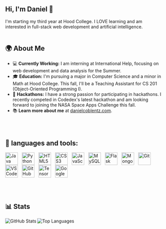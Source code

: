 ## Hi, I'm Daniel 👋
I'm starting my third year at Hood College. I LOVE learning and am interested in full-stack web development and artificial intelligence.
<br/><br/> <!-- Adding space -->


## 🌍 About Me
-  💻 **Currently Working:** I am interning at International Help, focusing on web development and data analysis for the Summer.
- 🎓 **Education:** I'm pursuing a major in Computer Science and a minor in Math at Hood College. This fall, I'll be a Teaching Assistant for CS 201 (Object-Oriented Programming I).
- 🚀 **Hackathons:** I have a strong passion for participating in hackathons. I recently competed in Codedex's latest hackathon and am looking forward to joining the NASA Space Apps Challenge this fall.
- 📚 **Learn more about me** at [danielcoblentz.com](http://danielcoblentz.com).


<br/><br/> <!-- Adding space -->


<h2>🧰 languages and tools:</h2>

<img align="left" alt="Java" width="40px" style="padding-right:10px;" src="https://cdn.jsdelivr.net/gh/devicons/devicon@latest/icons/java/java-original.svg" />
<img align="left" alt="Python" width="40px" style="padding-right:10px;" src="https://cdn.jsdelivr.net/gh/devicons/devicon@latest/icons/python/python-original.svg" />
<img align="left" alt="HTML5" width="40px" style="padding-right:10px;" src="https://cdn.jsdelivr.net/gh/devicons/devicon@latest/icons/html5/html5-original.svg" />
<img align="left" alt="CSS3" width="40px" style="padding-right:10px;" src="https://cdn.jsdelivr.net/gh/devicons/devicon@latest/icons/css3/css3-original.svg" />
<img align="left" alt="JavaScript" width="40px" style="padding-right:10px;" src="https://cdn.jsdelivr.net/gh/devicons/devicon@latest/icons/javascript/javascript-original.svg" />
<img align="left" alt="MySQL" width="40px" style="padding-right:10px;" src="https://cdn.jsdelivr.net/gh/devicons/devicon@latest/icons/mysql/mysql-original-wordmark.svg" />
<img align="left" alt="Flask" width="40px" style="padding-right:10px;" src="https://cdn.jsdelivr.net/gh/devicons/devicon@latest/icons/flask/flask-original.svg" />
<img align="left" alt="MongoDB" width="40px" style="padding-right:10px;" src="https://cdn.jsdelivr.net/gh/devicons/devicon@latest/icons/mongodb/mongodb-original-wordmark.svg" />
<img align="left" alt="Git" width="40px" style="padding-right:10px;" src="https://cdn.jsdelivr.net/gh/devicons/devicon@latest/icons/git/git-original.svg" />
<img align="left" alt="VSCode" width="40px" style="padding-right:10px;" src="https://cdn.jsdelivr.net/gh/devicons/devicon@latest/icons/vscode/vscode-original.svg" />
<img align="left" alt="GitHub" width="40px" style="padding-right:10px;" src="https://cdn.jsdelivr.net/gh/devicons/devicon@latest/icons/github/github-original.svg" />
<img align="left" alt="TensorFlow" width="40px" style="padding-right:10px;" src="https://cdn.jsdelivr.net/gh/devicons/devicon@latest/icons/tensorflow/tensorflow-original.svg" />
<img align="left" alt="Google Cloud" width="40px" style="padding-right:10px;" src="https://cdn.jsdelivr.net/gh/devicons/devicon@latest/icons/googlecloud/googlecloud-original.svg" />

<br clear="left"/>

<br/><br/> <!-- Adding space -->


## 📊 Stats 

<p align="left">
  <a href="https://github.com/danielcoblentz">
    <img align="left" src="https://github-readme-stats.vercel.app/api?username=danielcoblentz&show_icons=true&count_private=true&include_all_commits=true&hide=contribs&bg_color=1e1e2e&text_color=c4cdea&icon_color=c4cdea&border_color=1e1e2e" alt="GitHub Stats" />
  </a>
  <a href="https://github.com/danielcoblentz">
    <img align="left" src="https://github-readme-stats.vercel.app/api/top-langs/?username=danielcoblentz&hide=css,html&langs_count=3&bg_color=1e1e2e&text_color=c4cdea&border_color=1e1e2e" alt="Top Languages" />
  </a>
</p>

<br clear="left"/>

<br clear="left"/>
